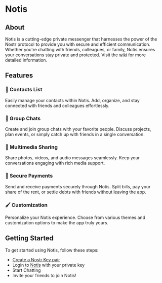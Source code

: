 # Notis

## About

Notis is a cutting-edge private messenger that harnesses the power of the Nostr protocol to provide you with secure and efficient communication. Whether you're chatting with friends, colleagues, or family, Notis ensures your conversations stay private and protected. Visit the [wiki](https://github.com/davisssamuel/notis/wiki) for more detailed information.

## Features

### 📱 Contacts List
Easily manage your contacts within Notis. Add, organize, and stay connected with friends and colleagues effortlessly.

### 💬 Group Chats
Create and join group chats with your favorite people. Discuss projects, plan events, or simply catch up with friends in a single conversation.

### 📂 Multimedia Sharing
Share photos, videos, and audio messages seamlessly. Keep your conversations engaging with rich media support.

### 💸 Secure Payments
Send and receive payments securely through Notis. Split bills, pay your share of the rent, or settle debts with friends without leaving the app.

### 🖌️ Customization
Personalize your Notis experience. Choose from various themes and customization options to make the app truly yours.

## Getting Started

To get started using Notis, follow these steps:

- [Create a Nostr Key pair]()
- Login to [Notis](http://163.11.236.128) with your private key
- Start Chatting
- Invite your friends to join Notis!
